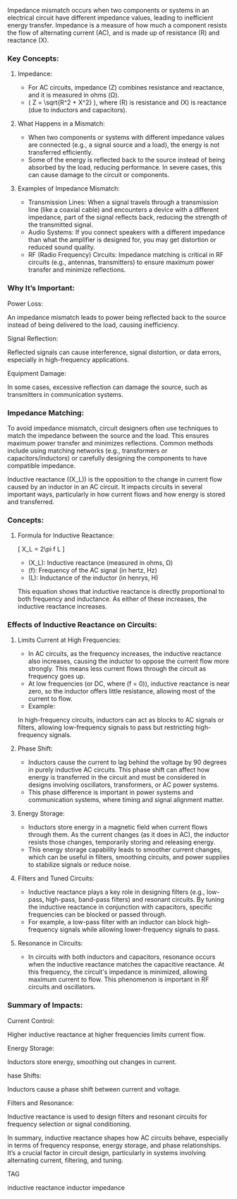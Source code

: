 Impedance mismatch occurs when two components or systems in an electrical circuit have different impedance values, leading to inefficient energy transfer. Impedance is a measure of how much a component resists the flow of alternating current (AC), and is made up of resistance (R) and reactance (X).

### Key Concepts:

1. Impedance:

   - For AC circuits, impedance (Z) combines resistance and reactance, and it is measured in ohms (Ω).
   - \( Z = \sqrt{R^2 + X^2} \), where \(R\) is resistance and \(X\) is reactance (due to inductors and capacitors).

2. What Happens in a Mismatch:

   - When two components or systems with different impedance values are connected (e.g., a signal source and a load), the energy is not transferred efficiently.
   - Some of the energy is reflected back to the source instead of being absorbed by the load, reducing performance. In severe cases, this can cause damage to the circuit or components.

3. Examples of Impedance Mismatch:

   - Transmission Lines: When a signal travels through a transmission line (like a coaxial cable) and encounters a device with a different impedance, part of the signal reflects back, reducing the strength of the transmitted signal.
   - Audio Systems: If you connect speakers with a different impedance than what the amplifier is designed for, you may get distortion or reduced sound quality.
   - RF (Radio Frequency) Circuits: Impedance matching is critical in RF circuits (e.g., antennas, transmitters) to ensure maximum power transfer and minimize reflections.

### Why It’s Important:

Power Loss: 

An impedance mismatch leads to power being reflected back to the source instead of being delivered to the load, causing inefficiency.

Signal Reflection: 

Reflected signals can cause interference, signal distortion, or data errors, especially in high-frequency applications.

Equipment Damage: 

In some cases, excessive reflection can damage the source, such as transmitters in communication systems.

### Impedance Matching:

To avoid impedance mismatch, circuit designers often use techniques to match the impedance between the source and the load. This ensures maximum power transfer and minimizes reflections. Common methods include using matching networks (e.g., transformers or capacitors/inductors) or carefully designing the components to have compatible impedance.

Inductive reactance (\(X_L\)) is the opposition to the change in current flow caused by an inductor in an AC circuit. It impacts circuits in several important ways, particularly in how current flows and how energy is stored and transferred.

### Concepts:

1. Formula for Inductive Reactance:

   \[
   X_L = 2\pi f L
   \]
   - \(X_L\): Inductive reactance (measured in ohms, Ω)
   - \(f\): Frequency of the AC signal (in hertz, Hz)
   - \(L\): Inductance of the inductor (in henrys, H)

   This equation shows that inductive reactance is directly proportional to both frequency and inductance. As either of these increases, the inductive reactance increases.

### Effects of Inductive Reactance on Circuits:

1. Limits Current at High Frequencies:

   - In AC circuits, as the frequency increases, the inductive reactance also increases, causing the inductor to oppose the current flow more strongly. This means less current flows through the circuit as frequency goes up.
   - At low frequencies (or DC, where \(f = 0\)), inductive reactance is near zero, so the inductor offers little resistance, allowing most of the current to flow.
   - Example: 
   
   In high-frequency circuits, inductors can act as blocks to AC signals or filters, allowing low-frequency signals to pass but restricting high-frequency signals.

2. Phase Shift:

   - Inductors cause the current to lag behind the voltage by 90 degrees in purely inductive AC circuits. This phase shift can affect how energy is transferred in the circuit and must be considered in designs involving oscillators, transformers, or AC power systems.
   - This phase difference is important in power systems and communication systems, where timing and signal alignment matter.

3. Energy Storage:

   - Inductors store energy in a magnetic field when current flows through them. As the current changes (as it does in AC), the inductor resists those changes, temporarily storing and releasing energy.
   - This energy storage capability leads to smoother current changes, which can be useful in filters, smoothing circuits, and power supplies to stabilize signals or reduce noise.

4. Filters and Tuned Circuits:

   - Inductive reactance plays a key role in designing filters (e.g., low-pass, high-pass, band-pass filters) and resonant circuits. By tuning the inductive reactance in conjunction with capacitors, specific frequencies can be blocked or passed through.
   - For example, a low-pass filter with an inductor can block high-frequency signals while allowing lower-frequency signals to pass.

5. Resonance in Circuits:

   - In circuits with both inductors and capacitors, resonance occurs when the inductive reactance matches the capacitive reactance. At this frequency, the circuit's impedance is minimized, allowing maximum current to flow. This phenomenon is important in RF circuits and oscillators.

### Summary of Impacts:

Current Control: 

Higher inductive reactance at higher frequencies limits current flow.

Energy Storage: 

Inductors store energy, smoothing out changes in current.

hase Shifts: 

Inductors cause a phase shift between current and voltage.

Filters and Resonance: 

Inductive reactance is used to design filters and resonant circuits for frequency selection or signal conditioning.

In summary, inductive reactance shapes how AC circuits behave, especially in terms of frequency response, energy storage, and phase relationships. It’s a crucial factor in circuit design, particularly in systems involving alternating current, filtering, and tuning.

TAG

inductive reactance
inductor
impedance
